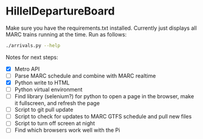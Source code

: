# HillelDepartureBoard
Make sure you have the requirements.txt installed.
Currently just displays all MARC trains running at the time. Run as follows:
```bash
./arrivals.py --help
```

Notes for next steps:
- [x] Metro API
- [ ] Parse MARC schedule and combine with MARC realtime
- [x] Python write to HTML
- [ ] Python virtual environment
- [ ] Find library (selenium?) for python to open a page in the browser,
make it fullscreen, and refresh the page
- [ ] Script to git pull update
- [ ] Script to check for updates to MARC GTFS schedule and pull new files
- [ ] Script to turn off screen at night
- [ ] Find which browsers work well with the Pi
